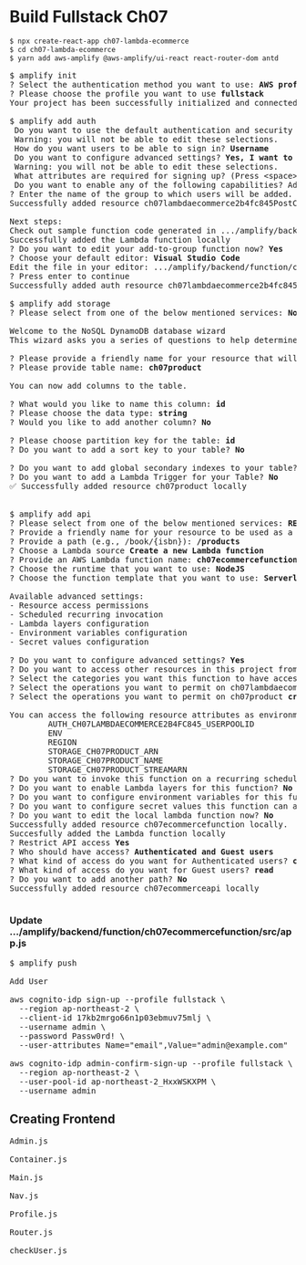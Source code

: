 # Build Fullstack Ch07

```sh
$ npx create-react-app ch07-lambda-ecommerce
$ cd ch07-lambda-ecommerce
$ yarn add aws-amplify @aws-amplify/ui-react react-router-dom antd


```

<pre>
$ amplify init
? Select the authentication method you want to use: <b>AWS profile</b>
? Please choose the profile you want to use <b>fullstack</b>
Your project has been successfully initialized and connected to the cloud!

$ amplify add auth
 Do you want to use the default authentication and security configuration? <b>Default configuration</b>
 Warning: you will not be able to edit these selections. 
 How do you want users to be able to sign in? <b>Username</b>
 Do you want to configure advanced settings? <b>Yes, I want to make some additional changes.</b>
 Warning: you will not be able to edit these selections. 
 What attributes are required for signing up? (Press &lt;space> to select, &lt;a> to toggle all, &lt;i> to invert selection)
 Do you want to enable any of the following capabilities? Add User to Group
? Enter the name of the group to which users will be added. Admin
Successfully added resource ch07lambdaecommerce2b4fc845PostConfirmation locally.

Next steps:
Check out sample function code generated in .../amplify/backend/function/ch07lambdaecommerce2b4fc845PostConfirmation/src
Successfully added the Lambda function locally
? Do you want to edit your add-to-group function now? <b>Yes</b>
? Choose your default editor: <b>Visual Studio Code</b>
Edit the file in your editor: .../amplify/backend/function/ch07lambdaecommerce2b4fc845PostConfirmation/src/add-to-group.js
? Press enter to continue 
Successfully added auth resource ch07lambdaecommerce2b4fc845 locally

$ amplify add storage
? Please select from one of the below mentioned services: <b>NoSQL Database</b>

Welcome to the NoSQL DynamoDB database wizard
This wizard asks you a series of questions to help determine how to set up your NoSQL database table.

? Please provide a friendly name for your resource that will be used to label this category in the project: <b>ch07product</b>
? Please provide table name: <b>ch07product</b>

You can now add columns to the table.

? What would you like to name this column: <b>id</b>
? Please choose the data type: <b>string</b>
? Would you like to add another column? <b>No</b>

? Please choose partition key for the table: <b>id</b>
? Do you want to add a sort key to your table? <b>No</b>

? Do you want to add global secondary indexes to your table? <b>No</b>
? Do you want to add a Lambda Trigger for your Table? <b>No</b>
✅ Successfully added resource ch07product locally


$ amplify add api
? Please select from one of the below mentioned services: <b>REST</b>
? Provide a friendly name for your resource to be used as a label for this category in the project: <b>ch07ecommerceapi</b>
? Provide a path (e.g., /book/{isbn}): <b>/products</b>
? Choose a Lambda source <b>Create a new Lambda function</b>
? Provide an AWS Lambda function name: <b>ch07ecommercefunction</b>
? Choose the runtime that you want to use: <b>NodeJS</b>
? Choose the function template that you want to use: <b>Serverless ExpressJS function (Integration with API Gateway)</b>

Available advanced settings:
- Resource access permissions
- Scheduled recurring invocation
- Lambda layers configuration
- Environment variables configuration
- Secret values configuration

? Do you want to configure advanced settings? <b>Yes</b>
? Do you want to access other resources in this project from your Lambda function? <b>Yes</b>
? Select the categories you want this function to have access to. <b>auth, storage</b>
? Select the operations you want to permit on ch07lambdaecommerce2b4fc845 <b>create, read, update, delete</b>
? Select the operations you want to permit on ch07product <b>create, read, update, delete</b>

You can access the following resource attributes as environment variables from your Lambda function
        AUTH_CH07LAMBDAECOMMERCE2B4FC845_USERPOOLID
        ENV
        REGION
        STORAGE_CH07PRODUCT_ARN
        STORAGE_CH07PRODUCT_NAME
        STORAGE_CH07PRODUCT_STREAMARN
? Do you want to invoke this function on a recurring schedule? <b>No</b>
? Do you want to enable Lambda layers for this function? <b>No</b>
? Do you want to configure environment variables for this function? <b>No</b>
? Do you want to configure secret values this function can access? <b>No</b>
? Do you want to edit the local lambda function now? <b>No</b>
Successfully added resource ch07ecommercefunction locally.
Succesfully added the Lambda function locally
? Restrict API access <b>Yes</b>
? Who should have access? <b>Authenticated and Guest users</b>
? What kind of access do you want for Authenticated users? <b>create, read, update, delete</b>
? What kind of access do you want for Guest users? <b>read</b>
? Do you want to add another path? <b>No</b>
Successfully added resource ch07ecommerceapi locally

</pre>

### Update .../amplify/backend/function/ch07ecommercefunction/src/app.js

<pre>
$ amplify push

Add User

aws cognito-idp sign-up --profile fullstack \
  --region ap-northeast-2 \
  --client-id 17kb2mrgo66n1p03ebmuv75mlj \
  --username admin \
  --password Passw0rd! \
  --user-attributes Name="email",Value="admin@example.com"

aws cognito-idp admin-confirm-sign-up --profile fullstack \
  --region ap-northeast-2 \
  --user-pool-id ap-northeast-2_HxxWSKXPM \
  --username admin
</pre>

## Creating Frontend

<pre>
Admin.js

Container.js

Main.js

Nav.js

Profile.js

Router.js

checkUser.js

</pre>

